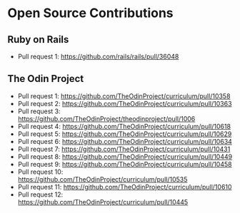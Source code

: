 # Open Source Contributions
## Ruby on Rails
  - Pull request 1: https://github.com/rails/rails/pull/36048
## The Odin Project
  - Pull request 1: https://github.com/TheOdinProject/curriculum/pull/10358
  - Pull request 2: https://github.com/TheOdinProject/curriculum/pull/10363
  - Pull request 3: https://github.com/TheOdinProject/theodinproject/pull/1006
  - Pull request 4: https://github.com/TheOdinProject/curriculum/pull/10618
  - Pull request 5: https://github.com/TheOdinProject/curriculum/pull/10629
  - Pull request 6: https://github.com/TheOdinProject/curriculum/pull/10634
  - Pull request 7: https://github.com/TheOdinProject/curriculum/pull/10431
  - Pull request 8: https://github.com/TheOdinProject/curriculum/pull/10449
  - Pull request 9: https://github.com/TheOdinProject/curriculum/pull/10458
  - Pull request 10: https://github.com/TheOdinProject/curriculum/pull/10535
  - Pull request 11: https://github.com/TheOdinProject/curriculum/pull/10610
  - Pull request 12: https://github.com/TheOdinProject/curriculum/pull/10445
